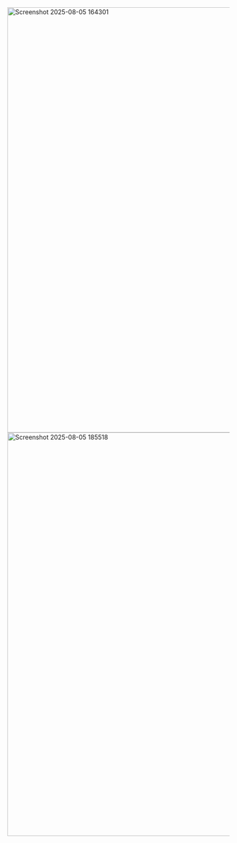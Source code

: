 <img width="1460" height="962" alt="Screenshot 2025-08-05 164301" src="https://github.com/user-attachments/assets/170f73ab-8534-4e74-9181-b5c920c924e4" />
<img width="1898" height="913" alt="Screenshot 2025-08-05 185518" src="https://github.com/user-attachments/assets/c03b98cc-6b65-4eb3-b6dc-5705b2a7a325" />
